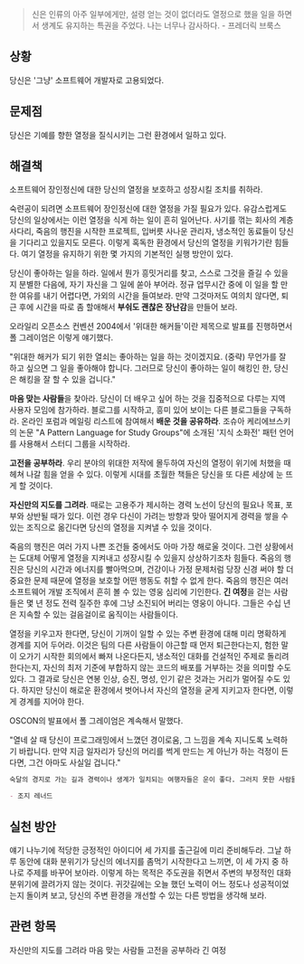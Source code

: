 > 신은 인류의 아주 일부에게만, 설령 얻는 것이 없더라도 열정으로 했을 일을 하면서 생계도 유지하는 특권을 주었다. 나는 너무나 감사하다. - 프레더릭 브룩스

## 상황
당신은 '그냥' 소프트웨어 개발자로 고용되었다.

## 문제점
당신은 기예를 향한 열정을 질식시키는 그런 환경에서 일하고 있다.

## 해결책
소프트웨어 장인정신에 대한 당신의 열정을 보호하고 성장시킬 조치를 취하라.

숙련공이 되려면 소프트웨어 장인정신에 대한 열정을 가질 필요가 있다. 유감스럽게도 당신의 일상에서는 이런 열정을 식게 하는 일이 흔히 일어난다. 사기를 꺾는 회사의 계층 사다리, 죽음의 행진을 시작한 프로젝트, 입버릇 사나운 관리자, 냉소적인 동료들이 당신을 기다리고 있을지도 모른다. 이렇게 혹독한 환경에서 당신의 열정을 키워가기란 힘들다. 여기 열정을 유지하기 위한 몇 가지의 기본적인 실행 방안이 있다.

당신이 좋아하는 일을 하라. 일에서 뭔가 흥밋거리를 찾고, 스스로 그것을 즐길 수 있을지 분별한 다음에, 자기 자신을 그 일에 쏟아 부어라. 정규 업무시간 중에 이 일을 할 만한 여유를 내기 어렵다면, 가외의 시간을 들여보라. 만약 그것마저도 여의치 않다면, 퇴근 후에 시간을 따로 좀 할애해서 **부숴도 괜찮은 장난감**을 만들어 보라.

오라일리 오픈소스 컨벤션 2004에서 '위대한 해커들'이란 제목으로 발표를 진행하면서 폴 그레이엄은 이렇게 얘기했다.

"위대한 해커가 되기 위한 열쇠는 좋아하는 일을 하는 것이겠지요. (중략) 무언가를 잘 하고 싶으면 그 일을 좋아해야 합니다. 그러므로 당신이 좋아하는 일이 해킹인 한, 당신은 해킹을 잘 할 수 있을 겁니다."

**마음 맞는 사람들**을 찾아라. 당신이 더 배우고 싶어 하는 것을 집중적으로 다루는 지역 사용자 모임에 참가하라. 블로그를 시작하고, 흥미 있어 보이는 다른 블로그들을 구독하라. 온라인 포럼과 메일링 리스트에 참여해서 **배운 것을 공유하라**. 조슈아 케리에브스키의 논문 "A Pattern Language for Study Groups"에 소개된 '지식 소화전' 패턴 언어를 사용해서 스터디 그룹을 시작하라.

**고전을 공부하라**. 우리 분야의 위대한 저작에 몰두하여 자신의 열정이 위기에 처했을 때 헤쳐 나갈 힘을 얻을 수 있다. 이렇게 시대를 초월한 책들은 당신을 또 다른 세상에 눈 뜨게 할 것이다.

**자신만의 지도를 그려라**. 때로는 고용주가 제시하는 경력 노선이 당신의 필요나 목표, 포부와 상반될 때가 있다. 이런 경우 다신이 가려는 방향과 맞아 떨어지게 경력을 쌓을 수 있는 조직으로 옮긴다면 당신의 열정을 지켜낼 수 있을 것이다.

죽음의 행진은 여러 가지 나쁜 조건들 중에서도 아마 가장 해로울 것이다. 그런 상황에서는 도대체 어떻게 열정을 지켜내고 성장시킬 수 있을지 상상하기조차 힘들다. 죽음의 행진은 당신의 시간과 에너지를 빨아먹으며, 건강이나 가정 문제처럼 당장 신경 써야 할 더 중요한 문제 때문에 열정을 보호할 어떤 행동도 취할 수 없게 한다. 죽음의 행진은 여러 소프트웨어 개발 조직에서 흔히 볼 수 있는 영웅 심리에 기인한다. **긴 여정**을 걷는 사람들은 몇 년 정도 전력 질주한 후에 그냥 소진되어 버리는 영웅이 아니다. 그들은 수십 년은 지속할 수 있는 걸음걸이로 움직이는 사람들이다.

열정을 키우고자 한다면, 당신이 기꺼이 일할 수 있는 주변 환경에 대해 미리 명확하게 경계를 지어 두어라. 이것은 팀의 다른 사람들이 야근할 때 먼저 퇴근한다는지, 험한 말이 오가기 시작한 회의에서 빠져 나온다든지, 냉소적인 대화를 건설적인 주제로 돌리려 한다는지, 자신의 최저 기준에 부합하지 않는 코드의 배포를 거부하는 것을 의미할 수도 있다. 그 결과로 당신은 연봉 인상, 승진, 명성, 인기 같은 것과는 거리가 멀어질 수도 있다. 하지만 당신이 해로운 환경에서 벗어나서 자신의 열정을 굳게 지키고자 한다면, 이렇게 경계를 지어야 한다.

OSCON의 발표에서 폴 그레이엄은 계속해서 말했다.

"열네 살 때 당신이 프로그래밍에서 느꼈던 경이로움, 그 느낌을 계속 지니도록 노력하기 바랍니다. 만약 지금 일자리가 당신의 머리를 썩게 만드는 게 아닌가 하는 걱정이 든다면, 그건 아마도 사실일 겁니다."

```md
숙달의 경지로 가는 길과 경력이나 생계가 일치되는 여행자들은 운이 좋다. 그러지 못한 사람들은 근무 시간을 피해서 연습할 시간과 장소를 찾아야 한다. 그렇게 해서 숙달됨에 다가서기는 하겠지만 이런 식으로 밥벌이와 병행하기란 여러운 일일 것이다.

- 조지 레너드
```

## 실천 방안
얘기 나누기에 적당한 긍정적인 아이디어 세 가지를 출근길에 미리 준비해두라. 그날 하루 동안에 대화 분위기가 당신의 에너지를 좀먹기 시작한다고 느끼면, 이 세 가지 중 하나로 주제를 바꾸어 보아라. 이렇게 하는 목적은 주도권을 쥐면서 주변의 부정적인 대화 분위기에 끌려가지 않는 것이다. 귀갓길에는 오늘 했던 노력이 어느 정도나 성공적이었는지 돌이켜 보고, 당신의 주변 환경을 개선할 수 있는 다른 방법을 생각해 보라.

## 관련 항목
자신만의 지도를 그려라
마음 맞는 사람들
고전을 공부하라
긴 여정
